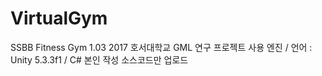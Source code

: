 # VirtualGym
SSBB Fitness Gym 1.03
2017 호서대학교 GML 연구 프로젝트
사용 엔진 / 언어 : Unity 5.3.3f1 / C#
본인 작성 소스코드만 업로드